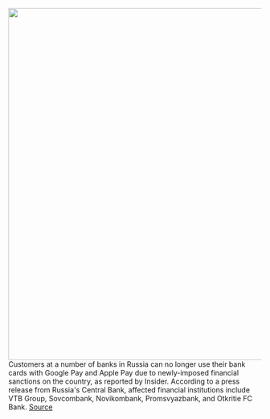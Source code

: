 <img src='https://cdn.vox-cdn.com/thumbor/OFarlUyhbBjOCQwiccf06rc3L1k=/0x0:6720x4480/1200x800/filters:focal(2223x1907:3297x2981)/cdn.vox-cdn.com/uploads/chorus_image/image/70554748/1322363774.0.jpg' width='700px' /><br/>
Customers at a number of banks in Russia can no longer use their bank cards with Google Pay and Apple Pay due to newly-imposed financial sanctions on the country, as reported by Insider. According to a press release from Russia's Central Bank, affected financial institutions include VTB Group, Sovcombank, Novikombank, Promsvyazbank, and Otkritie FC Bank.
<a href='https://www.theverge.com/2022/2/26/22952191/russian-bank-customers-apple-pay-google-pay-financial-sanctions-ukraine'> Source <a/>